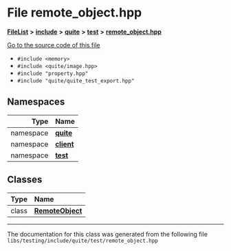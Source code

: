 

# File remote\_object.hpp



[**FileList**](files.md) **>** [**include**](dir_0e3ab90749f7b4be0e4eb22d010aec3d.md) **>** [**quite**](dir_4b2197acd3cfc200796c46ec50ed103f.md) **>** [**test**](dir_e2259a6ae36431ad829e5c40f57eb4d8.md) **>** [**remote\_object.hpp**](testing_2include_2quite_2test_2remote__object_8hpp.md)

[Go to the source code of this file](testing_2include_2quite_2test_2remote__object_8hpp_source.md)



* `#include <memory>`
* `#include <quite/image.hpp>`
* `#include "property.hpp"`
* `#include "quite/quite_test_export.hpp"`













## Namespaces

| Type | Name |
| ---: | :--- |
| namespace | [**quite**](namespacequite.md) <br> |
| namespace | [**client**](namespacequite_1_1client.md) <br> |
| namespace | [**test**](namespacequite_1_1test.md) <br> |


## Classes

| Type | Name |
| ---: | :--- |
| class | [**RemoteObject**](classquite_1_1test_1_1RemoteObject.md) <br> |



















































------------------------------
The documentation for this class was generated from the following file `libs/testing/include/quite/test/remote_object.hpp`

